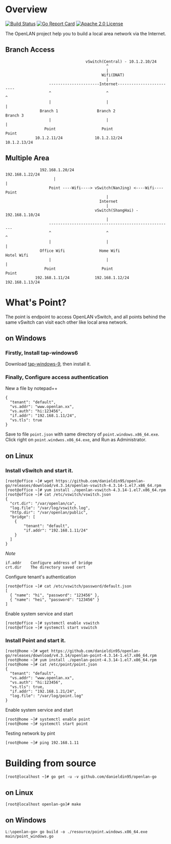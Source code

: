 # Overview 
[![Build Status](https://travis-ci.org/danieldin95/openlan-go.svg?branch=master)](https://travis-ci.org/danieldin95/openlan-go)
[![Go Report Card](https://goreportcard.com/badge/github.com/danieldin95/openlan-go)](https://goreportcard.com/report/danieldin95/openlan-go)
[![Apache 2.0 License](https://img.shields.io/badge/License-Apache%202.0-blue.svg)](LICENSE)

The OpenLAN project help you to build a local area network via the Internet.  

## Branch Access

                                       vSwitch(Central) - 10.1.2.10/24
                                                ^
                                                |   
                                              Wifi(DNAT)
                                                |
                       ----------------------Internet-------------------------
                       ^                        ^                           ^
                       |                        |                           |
                   Branch 1                 Branch 2                     Branch 3    
                       |                        |                           |
                     Point                    Point                       Point
                 10.1.2.11/24              10.1.2.12/24                  10.1.2.13/24

## Multiple Area
                
                   192.168.1.20/24                                 192.168.1.22/24
                         |                                                 |
                       Point ----Wifi----> vSwitch(NanJing) <----Wifi---- Point
                                                |
                                             Internet 
                                                |
                                           vSwitch(ShangHai) - 192.168.1.10/24
                                                |
                       ------------------------------------------------------
                       ^                        ^                           ^
                       |                        |                           |
                   Office Wifi               Home Wifi                 Hotel Wifi     
                       |                        |                           |
                     Point                    Point                       Point
                 192.168.1.11/24           192.168.1.12/24              192.168.1.13/24
                  

# What's Point? 
The point is endpoint to access OpenLAN vSwitch, and all points behind the same vSwitch can visit each other like local area network. 

## on Windows
### Firstly, Install tap-windows6

Download [tap-windows-9](https://github.com/danieldin95/openlan-go/releases/download/tap-windows-9/tap-windows-9.21.2.exe), then install it. 

### Finally, Configure access authentication

   New a file by notepad++

    {
      "tenant": "default",
      "vs.addr": "www.openlan.xx",
      "vs.auth": "hi:123456",
      "if.addr": "192.168.1.11/24",
      "vs.tls": true
    }
   
   Save to file `point.json` with same directory of  `point.windows.x86_64.exe`. Click right on `point.windwos.x86_64.exe`, and Run as Administrator.

## on Linux
### Install vSwitch and start it.

    [root@office ~]# wget https://github.com/danieldin95/openlan-go/releases/download/v4.3.14/openlan-vswitch-4.3.14-1.el7.x86_64.rpm
    [root@office ~]# yum install ./openlan-vswitch-4.3.14-1.el7.x86_64.rpm
    [root@office ~]# cat /etc/vswitch/vswitch.json
    {
      "crt.dir": "/var/openlan/ca",
      "log.file": "/var/log/vswitch.log",
      "http.dir": "/var/openlan/public",
      "bridge": [
        {
            "tenant": "default",
            "if.addr": "192.168.1.11/24"
        }
      ]
    }
    
  *Note*
 
    if.addr    Configure address of bridge
    crt.dir    The directory saved cert

  Configure tenant's authentication
  
    [root@office ~]# cat /etc/vswitch/password/default.json
    [
      { "name": "hi", "password": "123456" },
      { "name": "hei", "password": "123456" }
    ]
    
  Enable system service and start
    
    [root@office ~]# systemctl enable vswitch
    [root@office ~]# systemctl start vswitch


### Install Point and start it.

    [root@home ~]# wget https://github.com/danieldin95/openlan-go/releases/download/v4.3.14/openlan-point-4.3.14-1.el7.x86_64.rpm
    [root@home ~]# yum install ./openlan-point-4.3.14-1.el7.x86_64.rpm
    [root@home ~]# cat /etc/point/point.json
    {
      "tenant": "default",
      "vs.addr": "www.openlan.xx",
      "vs.auth": "hi:123456",
      "vs.tls": true,
      "if.addr": "192.168.1.21/24",
      "log.file": "/var/log/point.log"
    }
    
  Enable system service and start
    
    [root@home ~]# systemctl enable point
    [root@home ~]# systemctl start point
    
  Testing network by pint
  
    [root@home ~]# ping 192.168.1.11

# Building from source

    [root@localhost ~]# go get -u -v github.com/danieldin95/openlan-go  

## on Linux

    [root@localhost openlan-go]# make

## on Windows
    
    L:\openlan-go> go build -o ./resource/point.windows.x86_64.exe main/point_windows.go
